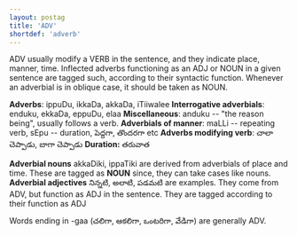 ```yaml
---
layout: postag
title: 'ADV'
shortdef: 'adverb'
---
```


ADV usually modify a VERB in the sentence, and they indicate place, manner, time. Inflected adverbs functioning as an ADJ or NOUN in a given sentence are tagged such, according to their syntactic function. Whenever an adverbial is in oblique case, it should be taken as NOUN.

**Adverbs**: ippuDu, ikkaDa, akkaDa, iTiiwalee 
**Interrogative adverbials**: enduku, ekkaDa, eppuDu, elaa 
**Miscellaneous**: anduku -- "the reason being", usually follows a verb.
**Adverbials of manner**: maLLi -- repeating verb, sEpu -- duration, పెద్దగా, తొందరగా etc
**Adverbs modifying verb**: చాలా చెప్పాడు, బాగా చెప్పాడు 
**Duration:** తరువాత

**Adverbial nouns**
akkaDiki, ippaTiki are derived from adverbials of place and time. These are tagged as **NOUN** since, they can take cases like nouns.
**Adverbial  adjectives**
నిన్నటి, అలాటి, పడమటి are examples. They come from ADV, but function as ADJ in the sentence. They are tagged according to their function as ADJ

Words ending in -gaa (చలిగా, ఆకలిగా, ఒంటరిగా, వేడిగా) are generally ADV.

